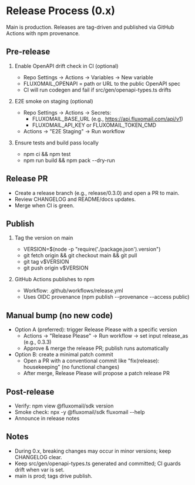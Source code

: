Release Process (0.x)
=====================

Main is production. Releases are tag-driven and published via GitHub Actions with npm provenance.

Pre-release
-----------
1) Enable OpenAPI drift check in CI (optional)
   - Repo Settings -> Actions -> Variables -> New variable
   - FLUXOMAIL_OPENAPI = path or URL to the public OpenAPI spec
   - CI will run codegen and fail if src/gen/openapi-types.ts drifts

2) E2E smoke on staging (optional)
   - Repo Settings -> Actions -> Secrets:
     - FLUXOMAIL_BASE_URL (e.g., https://api.fluxomail.com/api/v1)
     - FLUXOMAIL_API_KEY or FLUXOMAIL_TOKEN_CMD
   - Actions -> "E2E Staging" -> Run workflow

3) Ensure tests and build pass locally
   - npm ci && npm test
   - npm run build && npm pack --dry-run

Release PR
----------
- Create a release branch (e.g., release/0.3.0) and open a PR to main.
- Review CHANGELOG and README/docs updates.
- Merge when CI is green.

Publish
-------
1) Tag the version on main
   - VERSION=$(node -p "require('./package.json').version")
   - git fetch origin && git checkout main && git pull
   - git tag v$VERSION
   - git push origin v$VERSION

2) GitHub Actions publishes to npm
   - Workflow: .github/workflows/release.yml
   - Uses OIDC provenance (npm publish --provenance --access public)

Manual bump (no new code)
------------------------
- Option A (preferred): trigger Release Please with a specific version
  - Actions -> "Release Please" -> Run workflow -> set input release_as (e.g., 0.3.3)
  - Approve & merge the release PR; publish runs automatically
- Option B: create a minimal patch commit
  - Open a PR with a conventional commit like "fix(release): housekeeping" (no functional changes)
  - After merge, Release Please will propose a patch release PR

Post-release
------------
- Verify: npm view @fluxomail/sdk version
- Smoke check: npx -y @fluxomail/sdk fluxomail --help
- Announce in release notes

Notes
-----
- During 0.x, breaking changes may occur in minor versions; keep CHANGELOG clear.
- Keep src/gen/openapi-types.ts generated and committed; CI guards drift when var is set.
- main is prod; tags drive publish.
